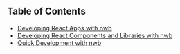 ## Table of Contents

- [Developing React Apps with nwb](/docs/guides/ReactApps.md)
- [Developing React Components and Libraries with nwb](/docs/guides/ReactComponents.md)
- [Quick Development with nwb](/docs/guides/QuickDevelopment.md)
